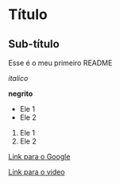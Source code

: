 # Título

## Sub-título

Esse é o meu primeiro README

*italico*

**negrito**

- Ele 1
- Ele 2

1) Ele 1
2) Ele 2

[Link para o Google](https://google.com)

[Link para o video](https://youtu.be/-M4pMd2yQOM)